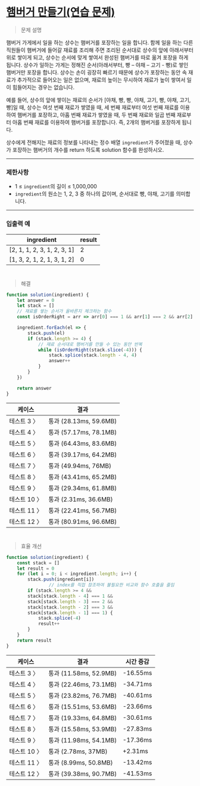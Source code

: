 # [햄버거 만들기(연습 문제)](https://school.programmers.co.kr/learn/courses/30/lessons/133502)

> 문제 설명

햄버거 가게에서 일을 하는 상수는 햄버거를 포장하는 일을 합니다. 함께 일을 하는 다른 직원들이 햄버거에 들어갈 재료를 조리해 주면 조리된 순서대로 상수의 앞에 아래서부터 위로 쌓이게 되고, 상수는 순서에 맞게 쌓여서 완성된 햄버거를 따로 옮겨 포장을 하게 됩니다. 상수가 일하는 가게는 정해진 순서(아래서부터, 빵 – 야채 – 고기 - 빵)로 쌓인 햄버거만 포장을 합니다. 상수는 손이 굉장히 빠르기 때문에 상수가 포장하는 동안 속 재료가 추가적으로 들어오는 일은 없으며, 재료의 높이는 무시하여 재료가 높이 쌓여서 일이 힘들어지는 경우는 없습니다.

예를 들어, 상수의 앞에 쌓이는 재료의 순서가 [야채, 빵, 빵, 야채, 고기, 빵, 야채, 고기, 빵]일 때, 상수는 여섯 번째 재료가 쌓였을 때, 세 번째 재료부터 여섯 번째 재료를 이용하여 햄버거를 포장하고, 아홉 번째 재료가 쌓였을 때, 두 번째 재료와 일곱 번째 재료부터 아홉 번째 재료를 이용하여 햄버거를 포장합니다. 즉, 2개의 햄버거를 포장하게 됩니다.

상수에게 전해지는 재료의 정보를 나타내는 정수 배열 `ingredient`가 주어졌을 때, 상수가 포장하는 햄버거의 개수를 return 하도록 solution 함수를 완성하시오.

---

### 제한사항

- 1 ≤ `ingredient`의 길이 ≤ 1,000,000
- `ingredient`의 원소는 1, 2, 3 중 하나의 값이며, 순서대로 빵, 야채, 고기를 의미합니다.

---

### 입출력 예

| ingredient | result |
| --- | --- |
| [2, 1, 1, 2, 3, 1, 2, 3, 1] | 2 |
| [1, 3, 2, 1, 2, 1, 3, 1, 2] | 0 |

#

> 해결

```jsx
function solution(ingredient) {
    let answer = 0
    let stack = []
    // 재료를 쌓는 순서가 올바른지 체크하는 함수
    const isOrderRight = arr => arr[0] === 1 && arr[1] === 2 && arr[2] === 3 && arr[3] === 1

    ingredient.forEach(el => {
        stack.push(el)
        if (stack.length >= 4) {
            // 재료 순서대로 햄버거를 만들 수 있는 동안 반복
            while (isOrderRight(stack.slice(-4))) {
                stack.splice(stack.length - 4, 4)
                answer++
            }
        }
    })

    return answer
}
```

| 케이스 | 결과 |
| --- | --- |
| 테스트 3 〉 | 통과 (28.13ms, 59.6MB) |
| 테스트 4 〉 | 통과 (57.17ms, 78.1MB) |
| 테스트 5 〉 | 통과 (64.43ms, 83.6MB) |
| 테스트 6 〉 | 통과 (39.17ms, 64.2MB) |
| 테스트 7 〉 | 통과 (49.94ms, 76MB) |
| 테스트 8 〉 | 통과 (43.41ms, 65.2MB) |
| 테스트 9 〉 | 통과 (29.34ms, 61.8MB) |
| 테스트 10 〉 | 통과 (2.31ms, 36.6MB) |
| 테스트 11 〉 | 통과 (22.41ms, 56.7MB) |
| 테스트 12 〉 | 통과 (80.91ms, 96.6MB) |

#


> 효율 개선

```jsx
function solution(ingredient) {
    const stack = []
    let result = 0
    for (let i = 0; i < ingredient.length; i++) {
        stack.push(ingredient[i])
				// index를 직접 참조하여 불필요한 비교와 함수 호출을 줄임
        if (stack.length >= 4 &&
        stack[stack.length - 4] === 1 &&
        stack[stack.length - 3] === 2 &&
        stack[stack.length - 2] === 3 &&
        stack[stack.length - 1] === 1) {
            stack.splice(-4)
            result++
        }
    }
    return result
}
```
| 케이스 | 결과 | 시간 증감 |
| --- | --- | --- |
| 테스트 3 〉 | 통과 (11.58ms, 52.9MB) | -16.55ms |
| 테스트 4 〉 | 통과 (22.46ms, 73.1MB) | -34.71ms |
| 테스트 5 〉 | 통과 (23.82ms, 76.7MB) | -40.61ms |
| 테스트 6 〉 | 통과 (15.51ms, 53.6MB) | -23.66ms |
| 테스트 7 〉 | 통과 (19.33ms, 64.8MB) | -30.61ms |
| 테스트 8 〉 | 통과 (15.58ms, 53.9MB) | -27.83ms |
| 테스트 9 〉 | 통과 (11.98ms, 54.1MB) | -17.36ms |
| 테스트 10 〉 | 통과 (2.78ms, 37MB) | +2.31ms |
| 테스트 11 〉 | 통과 (8.99ms, 50.8MB) | -13.42ms |
| 테스트 12 〉 | 통과 (39.38ms, 90.7MB) | -41.53ms |
